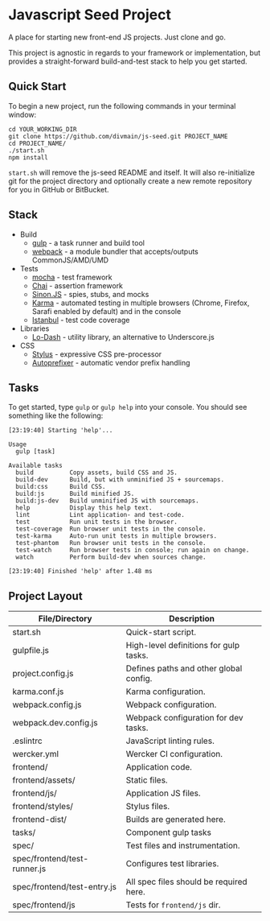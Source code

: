 # Javascript Seed Project

A place for starting new front-end JS projects.  Just clone and go.

This project is agnostic in regards to your framework or implementation, but provides a straight-forward build-and-test stack to help you get started.


## Quick Start

To begin a new project, run the following commands in your terminal window:

```
cd YOUR_WORKING_DIR
git clone https://github.com/divmain/js-seed.git PROJECT_NAME
cd PROJECT_NAME/
./start.sh
npm install
```

`start.sh` will remove the js-seed README and itself.  It will also re-initialize git for the project directory and optionally create a new remote repository for you in GitHub or BitBucket.


## Stack

- Build
    - [gulp](http://gulpjs.com/) - a task runner and build tool
    - [webpack](http://webpack.github.io/) - a module bundler that accepts/outputs CommonJS/AMD/UMD
- Tests
    - [mocha](http://visionmedia.github.io/mocha/) - test framework
    - [Chai](http://chaijs.com/) - assertion framework
    - [Sinon.JS](http://sinonjs.org) - spies, stubs, and mocks
    - [Karma](http://karma-runner.github.io/) - automated testing in multiple browsers (Chrome, Firefox, Sarafi enabled by default) and in the console
    - [Istanbul](http://gotwarlost.github.io/istanbul/) - test code coverage
- Libraries
    - [Lo-Dash](http://lodash.com) - utility library, an alternative to Underscore.js
- CSS
    - [Stylus](http://learnboost.github.io/stylus/) - expressive CSS pre-processor
    - [Autoprefixer](https://github.com/ai/autoprefixer) - automatic vendor prefix handling

## Tasks

To get started, type `gulp` or `gulp help` into your console.  You should see something like the following:

```text
[23:19:40] Starting 'help'...

Usage
  gulp [task]

Available tasks
  build          Copy assets, build CSS and JS.
  build-dev      Build, but with unminified JS + sourcemaps.
  build:css      Build CSS.
  build:js       Build minified JS.
  build:js-dev   Build unminified JS with sourcemaps.
  help           Display this help text.
  lint           Lint application- and test-code.
  test           Run unit tests in the browser.
  test-coverage  Run browser unit tests in the console.
  test-karma     Auto-run unit tests in multiple browsers.
  test-phantom   Run browser unit tests in the console.
  test-watch     Run browser tests in console; run again on change.
  watch          Perform build-dev when sources change.

[23:19:40] Finished 'help' after 1.48 ms
```


## Project Layout

| File/Directory               | Description                             |
| ----                         | ----                                    |
| start.sh                     | Quick-start script.                     |
| gulpfile.js                  | High-level definitions for gulp tasks.  |
| project.config.js            | Defines paths and other global config.  |
| karma.conf.js                | Karma configuration.                    |
| webpack.config.js            | Webpack configuration.                  |
| webpack.dev.config.js        | Webpack configuration for dev tasks.    |
| .eslintrc                    | JavaScript linting rules.               |
| wercker.yml                  | Wercker CI configuration.               |
| frontend/                    | Application code.                       |
| frontend/assets/             | Static files.                           |
| frontend/js/                 | Application JS files.                   |
| frontend/styles/             | Stylus files.                           |
| frontend-dist/               | Builds are generated here.              |
| tasks/                       | Component gulp tasks                    |
| spec/                        | Test files and instrumentation.         |
| spec/frontend/test-runner.js | Configures test libraries.              |
| spec/frontend/test-entry.js  | All spec files should be required here. |
| spec/frontend/js             | Tests for `frontend/js` dir.            |
